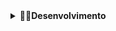 <details>
  <summary><strong>👨‍💻Desenvolvimento</strong></summary><br />

<p>Nesse projeto, uma série de desafios com diferentes níveis de complexidade que devem ser resolvidos cada um em seu arquivo próprio.</p>
<p>Projeto feito com finalidade de aprender MySQL queries usando containers em Docker.
</details>
